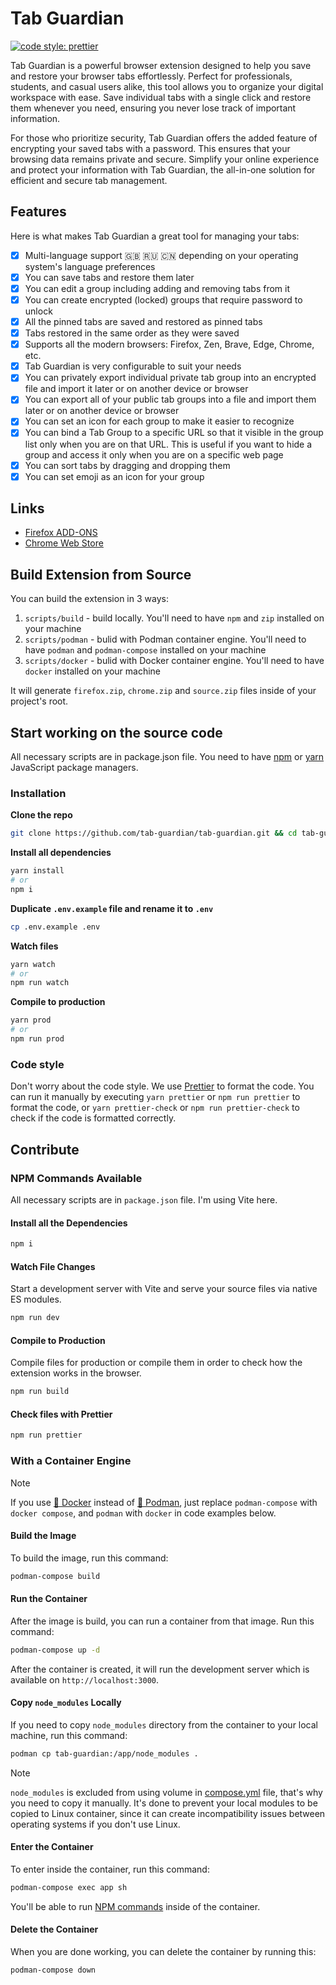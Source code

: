 # Tab Guardian
[![code style: prettier](https://img.shields.io/badge/code_style-prettier-ff69b4.svg?style=flat-square)](https://github.com/prettier/prettier)

Tab Guardian is a powerful browser extension designed to help you save and restore your browser tabs effortlessly. Perfect for professionals, students, and casual users alike, this tool allows you to organize your digital workspace with ease. Save individual tabs with a single click and restore them whenever you need, ensuring you never lose track of important information.

For those who prioritize security, Tab Guardian offers the added feature of encrypting your saved tabs with a password. This ensures that your browsing data remains private and secure. Simplify your online experience and protect your information with Tab Guardian, the all-in-one solution for efficient and secure tab management.

## Features
Here is what makes Tab Guardian a great tool for managing your tabs:

- [x] Multi-language support 🇬🇧 🇷🇺 🇨🇳 depending on your operating system's language preferences
- [x] You can save tabs and restore them later
- [x] You can edit a group including adding and removing tabs from it
- [x] You can create encrypted (locked) groups that require password to unlock
- [x] All the pinned tabs are saved and restored as pinned tabs
- [x] Tabs restored in the same order as they were saved
- [x] Supports all the modern browsers: Firefox, Zen, Brave, Edge, Chrome, etc.
- [x] Tab Guardian is very configurable to suit your needs
- [x] You can privately export individual private tab group into an encrypted file and import it later or on another device or browser
- [x] You can export all of your public tab groups into a file and import them later or on another device or browser
- [x] You can set an icon for each group to make it easier to recognize
- [x] You can bind a Tab Group to a specific URL so that it visible in the group list only when you are on that URL. This is useful if you want to hide a group and access it only when you are on a specific web page
- [x] You can sort tabs by dragging and dropping them
- [x] You can set emoji as an icon for your group

## Links
- [Firefox ADD-ONS](https://addons.mozilla.org/firefox/addon/tab-guardian/)
- [Chrome Web Store](https://chromewebstore.google.com/detail/tab-guardian/kjdklkfpliphcbnphmfhalllclfieojp)

## Build Extension from Source
You can build the extension in 3 ways:
1. `scripts/build` - build locally. You'll need to have `npm` and `zip` installed on your machine
2. `scripts/podman` - bulid with Podman container engine. You'll need to have `podman` and `podman-compose` installed on your machine
3. `scripts/docker` - bulid with Docker container engine. You'll need to have `docker` installed on your machine

It will generate `firefox.zip`, `chrome.zip` and `source.zip` files inside of your project's root.

## Start working on the source code
All necessary scripts are in package.json file. You need to have [npm](https://www.npmjs.com/) or [yarn](https://yarnpkg.com/lang/en/) JavaScript package managers.

### Installation
**Clone the repo**
```bash
git clone https://github.com/tab-guardian/tab-guardian.git && cd tab-guardian
```

**Install all dependencies**
```bash
yarn install
# or
npm i
```

**Duplicate `.env.example` file and rename it to `.env`**
```bash
cp .env.example .env
```

**Watch files**
```bash
yarn watch
# or
npm run watch
```

**Compile to production**
```bash
yarn prod
# or
npm run prod
```

### Code style
Don't worry about the code style. We use [Prettier](https://prettier.io/) to format the code. You can run it manually by executing `yarn prettier` or `npm run prettier` to format the code, or `yarn prettier-check` or `npm run prettier-check` to check if the code is formatted correctly.

## Contribute
### NPM Commands Available
All necessary scripts are in `package.json` file. I'm using Vite here.

#### Install all the Dependencies
```bash
npm i
```

#### Watch File Changes
Start a development server with Vite and serve your source files via native ES modules.
```bash
npm run dev
```

#### Compile to Production
Compile files for production or compile them in order to check how the extension works in the browser.
```bash
npm run build
```

#### Check files with Prettier
```bash
npm run prettier
```

### With a Container Engine
> [!NOTE]
> If you use [🐳 Docker](https://app.docker.com/) instead of [🦦 Podman](https://podman.io/), just replace `podman-compose` with `docker compose`, and `podman` with `docker` in code examples below.

#### Build the Image
To build the image, run this command:
```bash
podman-compose build
```

#### Run the Container
After the image is build, you can run a container from that image. Run this command:
```bash
podman-compose up -d
```

After the container is created, it will run the development server which is available on `http://localhost:3000`.

#### Copy `node_modules` Locally
If you need to copy `node_modules` directory from the container to your local machine, run this command:
```bash
podman cp tab-guardian:/app/node_modules .
```

> [!NOTE]
> `node_modules` is excluded from using volume in [compose.yml](compose.yml) file, that's why you need to copy it manually. It's done to prevent your local modules to be copied to Linux container, since it can create incompatibility issues between operating systems if you don't use Linux.

#### Enter the Container
To enter inside the container, run this command:
```bash
podman-compose exec app sh
```

You'll be able to run [NPM commands](#npm-commands-available) inside of the container.

#### Delete the Container
When you are done working, you can delete the container by running this:
```bash
podman-compose down
```
